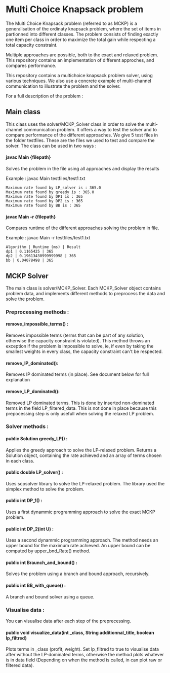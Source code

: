 # Multi Choice Knapsack problem 
The Multi Choice Knapsack problem (referred to as MCKP) is a generalisation of the ordinaty knapsack problem, where the set of items in partionned into different classes. The problem consists of finding exactly one item per class in order to maximize the total gain while respecting a total capacity constraint.

Multiple approaches are possible, both to the exact and relaxed problem. This repository contains an implementation of different approches, and compares performance.

This repository contains a multichoice knapsack problem solver, using various techniques. We also use a concrete example of multi-channel communication to illustrate the problem and the solver.

For a full description of the problem : 

## Main class
This class uses the solver/MCKP_Solver class in order to solve the multi-channel communication problem. It offers a way to test the solver and to compare performance of the different approaches. We give 5 test files in the folder testfiles. These are the files we used to test and compare the solver.
The class can be used in two ways :

#### javac Main {filepath}
Solves the problem in the file using all approaches and display the results

Example : javac Main testfiles/test1.txt
```
Maximum rate found by LP_solver is : 365.0
Maximum rate found by greedy is : 365.0
Maximum rate found by DP1 is : 365
Maximum rate found by DP2 is : 365
Maximum rate found by BB is : 365
```

#### javac Main -r {filepath}
Compares runtime of the different approaches solving the problem in file.

Example : javac Main -r testfiles/test1.txt
```
Algorithm | Runtime (ms) | Result
dp1 | 0.1165425 | 365
dp2 | 0.19613430999999998 | 365
bb | 0.04078498 | 365
```


## MCKP Solver
The main class is solver/MCKP_Solver. Each MCKP_Solver object contains problem data, and implements different methods to preprocess the data and solve the problem.

### Preprocessing methods :

#### remove_impossible_terms() : 
Removes impossible terms (terms that can be part of any solution, otherwise the capacity constraint is violated). This method throws an exception if the problem is impossible to solve, ie, if even by taking the smallest weights in every class, the capacity constraint can't be respected.

#### remove_IP_dominated():
Removes IP dominated terms (in place). See document below for full explanation

#### remove_LP_dominated():
Removed LP dominated terms. This is done by inserted non-dominated terms in the field  LP_filtered_data. This is not done in place because this prepocessing step is only usefull when solving the relaxed LP problem.

### Solver methods :

#### public Solution greedy_LP() :
Applies the greedy approach to solve the LP-relaxed problem. Returns a Solution object, containing the rate achieved and an array of terms chosen in each class.

#### public double LP_solver() :
Uses scpsolver library to solve the LP-relaxed problem. The library used the simplex method to solve the problem.

#### public int DP_1() :
Uses a first dynammic programming approach to solve the exact MCKP problem.

#### public int DP_2(int U) :
Uses a second dynammic programming approach. The method needs an upper bound for the maximum rate achieved. An upper bound can be computed by upper_bnd_Rate() method.

#### public int Braunch_and_bound() :
Solves the problem using a branch and bound approach, recursively.

#### public int BB_with_queue() :
A branch and bound solver using a queue.

### Visualise data :
You can visualise data after each step of the preprecessing. 

#### public void visualize_data(int _class, String additionnal_title, boolean lp_filtred)
Plots terms in _class (profit, weight). Set lp_filtred to true to visualise data after without the LP-dominated terms, otherwise the method plots whatever is in data field (Depending on when the method is called, in can plot raw or filtered data).





